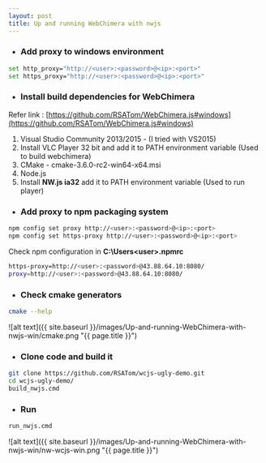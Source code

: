 ```yaml
---
layout: post
title: Up and running WebChimera with nwjs
---
```


- ### Add proxy to windows environment ###

~~~~ bash
set http_proxy="http://<user>:<password>@<ip>:<port>"
set https_proxy="http://<user>:<password>@<ip>:<port>"
~~~~

- ### Install build dependencies for WebChimera ###

Refer link : [https://github.com/RSATom/WebChimera.js#windows](https://github.com/RSATom/WebChimera.js#windows)
 
1. Visual Studio Community 2013/2015 - (I tried with VS2015)
2. Install VLC Player 32 bit and add it to PATH environment variable (Used to build webchimera)
3. CMake - cmake-3.6.0-rc2-win64-x64.msi
4. Node.js
5. Install **NW.js ia32** add it to PATH environment variable (Used to run player)

- ### Add proxy to npm packaging system ###

~~~~ bash
npm config set proxy http://<user>:<password>@<ip>:<port> 
npm config set https-proxy http://<user>:<password>@<ip>:<port>
~~~~

Check npm configuration in **C:\Users\<user>\.npmrc**

~~~~ bash
https-proxy=http://<user>:<password>@43.88.64.10:8080/
proxy=http://<user>:<password>@43.88.64.10:8080/
~~~~

- ### Check cmake generators ###

~~~~ bash
cmake --help
~~~~

![alt text]({{ site.baseurl }}/images/Up-and-running-WebChimera-with-nwjs-win/cmake.png "{{ page.title }}")

- ### Clone code and build it ### 

~~~~ bash
git clone https://github.com/RSATom/wcjs-ugly-demo.git
cd wcjs-ugly-demo/
build_nwjs.cmd
~~~~

- ### Run ###

~~~~diff
run_nwjs.cmd
~~~~

![alt text]({{ site.baseurl }}/images/Up-and-running-WebChimera-with-nwjs-win/nw-wcjs-win.png "{{ page.title }}")
